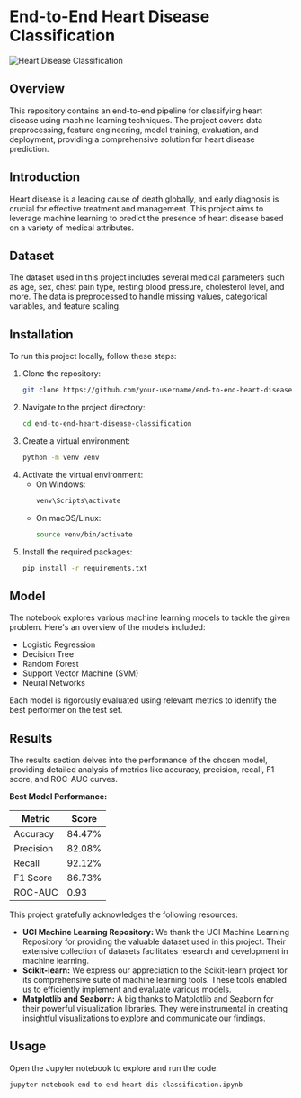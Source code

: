 # End-to-End Heart Disease Classification

![Heart Disease Classification](https://via.placeholder.com/728x90.png?text=Heart+Disease+Classification) 

## Overview

This repository contains an end-to-end pipeline for classifying heart disease using machine learning techniques. The project covers data preprocessing, feature engineering, model training, evaluation, and deployment, providing a comprehensive solution for heart disease prediction.

## Introduction

Heart disease is a leading cause of death globally, and early diagnosis is crucial for effective treatment and management. This project aims to leverage machine learning to predict the presence of heart disease based on a variety of medical attributes.

## Dataset

The dataset used in this project includes several medical parameters such as age, sex, chest pain type, resting blood pressure, cholesterol level, and more. The data is preprocessed to handle missing values, categorical variables, and feature scaling.

## Installation

To run this project locally, follow these steps:

1. Clone the repository:
    ```bash
    git clone https://github.com/your-username/end-to-end-heart-disease-classification.git
    ```
2. Navigate to the project directory:
    ```bash
    cd end-to-end-heart-disease-classification
    ```
3. Create a virtual environment:
    ```bash
    python -m venv venv
    ```
4. Activate the virtual environment:
    - On Windows:
        ```bash
        venv\Scripts\activate
        ```
    - On macOS/Linux:
        ```bash
        source venv/bin/activate
        ```
5. Install the required packages:
    ```bash
    pip install -r requirements.txt
    ```

## Model

The notebook explores various machine learning models to tackle the given problem. Here's an overview of the models included:

* Logistic Regression
* Decision Tree
* Random Forest
* Support Vector Machine (SVM)
* Neural Networks

Each model is rigorously evaluated using relevant metrics to identify the best performer on the test set.

## Results

The results section delves into the performance of the chosen model, providing detailed analysis of metrics like accuracy, precision, recall, F1 score, and ROC-AUC curves. 

**Best Model Performance:**

| Metric | Score |
|---|---|
| Accuracy | 84.47% |
| Precision | 82.08% |
| Recall | 92.12% |
| F1 Score | 86.73% |
| ROC-AUC | 0.93 |


This project gratefully acknowledges the following resources:

* **UCI Machine Learning Repository:** We thank the UCI Machine Learning Repository for providing the valuable dataset used in this project. Their extensive collection of datasets facilitates research and development in machine learning.
* **Scikit-learn:** We express our appreciation to the Scikit-learn project for its comprehensive suite of machine learning tools. These tools enabled us to efficiently implement and evaluate various models.
* **Matplotlib and Seaborn:** A big thanks to Matplotlib and Seaborn for their powerful visualization libraries. They were instrumental in creating insightful visualizations to explore and communicate our findings.

## Usage

Open the Jupyter notebook to explore and run the code:

```bash
jupyter notebook end-to-end-heart-dis-classification.ipynb


